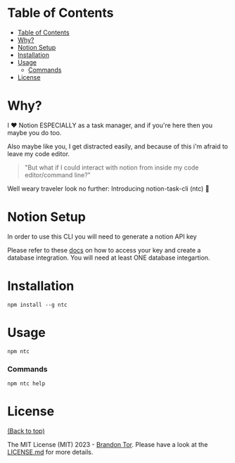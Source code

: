 

# Table of Contents

- [Table of Contents](#table-of-contents)
- [Why?](#why)
- [Notion Setup](#notion-setup)
- [Installation](#installation)
- [Usage](#usage)
    - [Commands](#commands)
- [License](#license)


# Why? 

I :heart: Notion ESPECIALLY as a task manager, and if you're here then you maybe you do too. 

Also maybe like you, I get distracted easily, and because of this i'm afraid to leave my code editor.

>"But what if I could interact with notion from inside my code editor/command line?" 

Well weary traveler look no further: Introducing notion-task-cli  (ntc) :robot:

# Notion Setup

In order to use this CLI you will need to generate a notion API key

Please refer to these [docs](https://developers.notion.com/docs/create-a-notion-integration) on how to access your key and create a database integration. You will need at least ONE database integartion.

# Installation

```
npm install --g ntc
```


# Usage

```
npm ntc
```
### Commands



```
npm ntc help
```
# License

[(Back to top)](#table-of-contents)


The MIT License (MIT) 2023 - [Brandon Tor](https://github.com/brandontor/). Please have a look at the [LICENSE.md](LICENSE.md) for more details.
